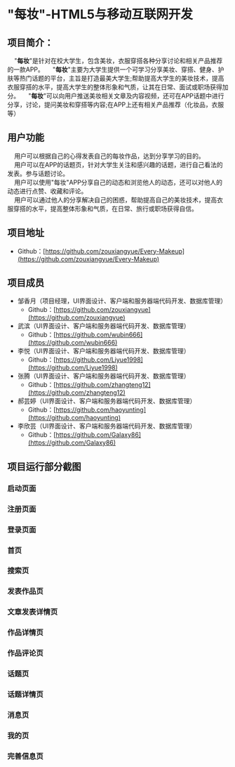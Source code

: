 # "每妆"-HTML5与移动互联网开发
## 项目简介：

&nbsp;&nbsp;&nbsp;&nbsp;"**每妆**"是针对在校大学生，包含美妆，衣服穿搭各种分享讨论和相关产品推荐的一款APP。
&nbsp;&nbsp;&nbsp;&nbsp;"**每妆**"主要为大学生提供一个可学习分享美妆、穿搭、健身、护肤等热门话题的平台，主旨是打造最美大学生;帮助提高大学生的美妆技术，提高衣服穿搭的水平，提高大学生的整体形象和气质，让其在日常、面试或职场获得加分。
&nbsp;&nbsp;&nbsp;&nbsp;"**每妆**"可以向用户推送美妆相关文章及内容视频，还可在APP话题中进行分享，讨论，提问美妆和穿搭等内容;在APP上还有相关产品推荐（化妆品，衣服等）

## 用户功能
&nbsp;&nbsp;&nbsp;&nbsp;用户可以根据自己的心得发表自己的每妆作品，达到分享学习的目的。<br>
&nbsp;&nbsp;&nbsp;&nbsp;用户可以在APP的话题页，针对大学生关注和感兴趣的话题，进行自己看法的发表。参与话题讨论。<br>
&nbsp;&nbsp;&nbsp;&nbsp;用户可以使用"每妆"APP分享自己的动态和浏览他人的动态，还可以对他人的动态进行点赞、收藏和评论。<br>
&nbsp;&nbsp;&nbsp;&nbsp;用户可以通过他人的分享解决自己的困惑，帮助提高自己的美妆技术，提高衣服穿搭的水平，提高整体形象和气质，在日常、旅行或职场获得自信。<br>
 
## 项目地址
   * Github：[https://github.com/zouxiangyue/Every-Makeup](https://github.com/zouxiangyue/Every-Makeup)

## 项目成员
* 邹香月（项目经理，UI界面设计、客户端和服务器端代码开发、数据库管理）
   * Github：[https://github.com/zouxiangyue](https://github.com/zouxiangyue)
* 武滨（UI界面设计、客户端和服务器端代码开发、数据库管理）
   * Github：[https://github.com/wubin666](https://github.com/wubin666)
* 李悦（UI界面设计、客户端和服务器端代码开发、数据库管理）
   * Github：[https://github.com/Liyue1998](https://github.com/Liyue1998)
* 张腾（UI界面设计、客户端和服务器端代码开发、数据库管理）
   * Github：[https://github.com/zhangteng12](https://github.com/zhangteng12)  
* 郝芸婷（UI界面设计、客户端和服务器端代码开发、数据库管理）
   * Github：[https://github.com/haoyunting](https://github.com/haoyunting)  
* 李欣芸（UI界面设计、客户端和服务器端代码开发、数据库管理）
   * Github：[https://github.com/Galaxy86](https://github.com/Galaxy86)  
   	
## 项目运行部分截图
### 启动页面
### 注册页面
### 登录页面
### 首页
### 搜索页
### 发表作品页
### 文章发表详情页
### 作品详情页
### 作品评论页
### 话题页
### 话题详情页
### 消息页
### 我的页
### 完善信息页
